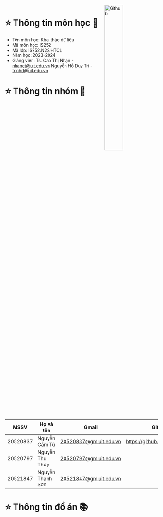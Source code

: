 <img width="35%" align="right" alt="Github" src="https://user-images.githubusercontent.com/48678280/88862734-4903af80-d201-11ea-968b-9c939d88a37c.gif" />

# ⭐️ Thông tin môn học 👋

- Tên môn học: Khai thác dữ liệu
- Mã môn học: IS252
- Mã lớp: IS252.N22.HTCL
- Năm học: 2023-2024
- Giảng viên: Ts. Cao Thị Nhạn - nhanct@uit.edu.vn
            Nguyễn Hồ Duy Trí - trinhd@uit.edu.vn
# ⭐️ Thông tin nhóm 👯
| MSSV | Họ và tên | Gmail | Github |
|--------------|-------|------|-------|
| 20520837 | Nguyễn Cẩm Tú | 20520837@gm.uit.edu.vn | https://github.com/camtu837 
| 20520797 | Nguyễn Thu Thủy | 20520797@gm.uit.edu.vn |  
| 20521847 | Nguyễn Thanh Sơn | 20521847@gm.uit.edu.vn |

# ⭐️ Thông tin đồ án 📚


